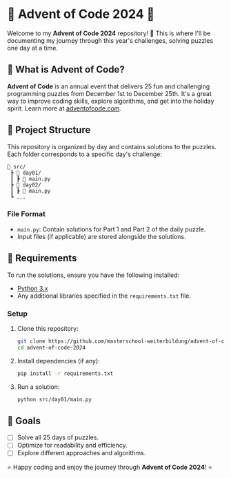 # 🎄 Advent of Code 2024 🎄

Welcome to my **Advent of Code 2024** repository! 🌟 This is where I'll be documenting my journey through this year's challenges, solving puzzles one day at a time.

## 🧩 What is Advent of Code?

**Advent of Code** is an annual event that delivers 25 fun and challenging programming puzzles from December 1st to December 25th. It's a great way to improve coding skills, explore algorithms, and get into the holiday spirit. Learn more at [adventofcode.com](https://adventofcode.com/).

## 🚀 Project Structure

This repository is organized by day and contains solutions to the puzzles. Each folder corresponds to a specific day's challenge:

```
📂 src/
 ┣ 📂 day01/
 ┃ ┣ 📜 main.py
 ┣ 📂 day02/
 ┃ ┣ 📜 main.py
 ┗ ...
```

### File Format
- `main.py`: Contain solutions for Part 1 and Part 2 of the daily puzzle.
- Input files (if applicable) are stored alongside the solutions.

## 🔧 Requirements

To run the solutions, ensure you have the following installed:

- [Python 3.x](https://www.python.org/)
- Any additional libraries specified in the `requirements.txt` file.

### Setup

1. Clone this repository:
   ```bash
   git clone https://github.com/masterschool-weiterbildung/advent-of-code-2024.git
   cd advent-of-code-2024
   ```
2. Install dependencies (if any):
   ```bash
   pip install -r requirements.txt
   ```

3. Run a solution:
   ```bash
   python src/day01/main.py
   ```

## 🎯 Goals

- [ ] Solve all 25 days of puzzles.
- [ ] Optimize for readability and efficiency.
- [ ] Explore different approaches and algorithms.

⭐️ Happy coding and enjoy the journey through **Advent of Code 2024**! ⭐️

